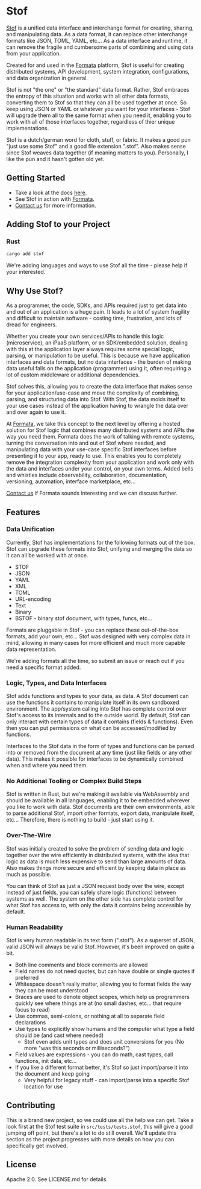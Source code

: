 # Stof

[Stof](https://docs.stof.dev) is a unified data interface and interchange format for creating, sharing, and manipulating data. As a data format, it can replace other interchange formats like JSON, TOML, YAML, etc... As a data interface and runtime, it can remove the fragile and cumbersome parts of combining and using data from your application.

Created for and used in the [Formata](https://formata.io) platform, Stof is useful for creating distributed systems, API development, system integration, configurations, and data organization in general.

Stof is not "the one" or "the standard" data format. Rather, Stof embraces the entropy of this situation and works with all other data formats, converting them to Stof so that they can all be used together at once. So keep using JSON or YAML or whatever you want for your interfaces - Stof will upgrade them all to the same format when you need it, enabling you to work with all of those interfaces together, regardless of thier unique implementations.

Stof is a dutch/german word for cloth, stuff, or fabric. It makes a good pun "just use some Stof" and a good file extension ".stof". Also makes sense since Stof weaves data together (if meaning matters to you). Personally, I like the pun and it hasn't gotten old yet.

## Getting Started
- Take a look at the docs [here](https://docs.stof.dev).
- See Stof in action with [Formata](https://formata.io).
- [Contact us](https://formata.io/contact-us) for more information.

## Adding Stof to your Project
### Rust
```sh
cargo add stof
```

We're adding languages and ways to use Stof all the time - please help if your interested.

## Why Use Stof?

As a programmer, the code, SDKs, and APIs required just to get data into and out of an application is a huge pain. It leads to a lot of system fragility and difficult to maintain software - costing time, frustration, and lots of dread for engineers.

Whether you create your own services/APIs to handle this logic (microservice), an iPaaS platform, or an SDK/embedded solution, dealing with this at the application layer always requires some special logic, parsing, or manipulation to be useful. This is because we have application interfaces and data formats, but no data interfaces - the burden of making data useful falls on the application (programmer) using it, often requiring a lot of custom middleware or additional dependencies.

Stof solves this, allowing you to create the data interface that makes sense for your application/use-case and move the complexity of combining, parsing, and structuring data into Stof. With Stof, the data molds itself to your use cases instead of the application having to wrangle the data over and over again to use it.

At [Formata](https://formata.io), we take this concept to the next level by offering a hosted solution for Stof logic that combines many distributed systems and APIs the way you need them. Formata does the work of talking with remote systems, turning the conversation into and out of Stof where needed, and manipulating data with your use-case specific Stof interfaces before presenting it to your app, ready to use. This enables you to completely remove the integration complexity from your application and work only with the data and interfaces under your control, on your own terms. Added bells and whistles include observability, collaboration, documentation, versioning, automation, interface marketplace, etc...

[Contact us](https://formata.io/contact-us) if Formata sounds interesting and we can discuss further.

## Features
### Data Unification
Currently, Stof has implementations for the following formats out of the box. Stof can upgrade these formats into Stof, unifying and merging the data so it can all be worked with at once.
- STOF
- JSON
- YAML
- XML
- TOML
- URL-encoding
- Text
- Binary
- BSTOF - binary stof document, with types, funcs, etc...

Formats are pluggable in Stof - you can replace these out-of-the-box formats, add your own, etc... Stof was designed with very complex data in mind, allowing in many cases for more efficient and much more capable data representation.

We're adding formats all the time, so submit an issue or reach out if you need a specific format added.

### Logic, Types, and Data Interfaces
Stof adds functions and types to your data, as data. A Stof document can use the functions it contains to manipulate itself in its own sandboxed environment. The app/system calling into Stof has complete control over Stof's access to its internals and to the outside world. By default, Stof can only interact with certain types of data it contains (fields & functions). Even then you can put permissions on what can be accessed/modified by functions.

Interfaces to the Stof data in the form of types and functions can be parsed into or removed from the document at any time (just like fields or any other data). This makes it possible for interfaces to be dynamically combined when and where you need them.

### No Additional Tooling or Complex Build Steps
Stof is written in Rust, but we're making it available via WebAssembly and should be available in all languages, enabling it to be embedded wherever you like to work with data. Stof documents are their own environments, able to parse additional Stof, import other formats, export data, manipulate itself, etc... Therefore, there is nothing to build - just start using it.

### Over-The-Wire
Stof was initially created to solve the problem of sending data and logic together over the wire efficiently in distributed systems, with the idea that logic as data is much less expensive to send than large amounts of data. Also makes things more secure and efficient by keeping data in place as much as possible.

You can think of Stof as just a JSON request body over the wire, except instead of just fields, you can safely share logic (functions) between systems as well. The system on the other side has complete control for what Stof has access to, with only the data it contains being accessible by default.

### Human Readability
Stof is very human readable in its text form (".stof"). As a superset of JSON, valid JSON will always be valid Stof. However, it's been improved on quite a bit.

- Both line comments and block comments are allowed
- Field names do not need quotes, but can have double or single quotes if preferred
- Whitespace doesn't really matter, allowing you to format fields the way they can be most understood
- Braces are used to denote object scopes, which help us programmers quickly see where things are at (no small dashes, etc... that require focus to read)
- Use commas, semi-colons, or nothing at all to separate field declarations
- Use types to explicitly show humans and the computer what type a field should be (and cast where needed)
    - Stof even adds unit types and does unit conversions for you (No more "was this seconds or milliseconds?")
- Field values are expressions - you can do math, cast types, call functions, init data, etc...
- If you like a different format better, it's Stof so just import/parse it into the document and keep going
    - Very helpful for legacy stuff - can import/parse into a specific Stof location for use

## Contributing
This is a brand new project, so we could use all the help we can get. Take a look first at the Stof test suite in `src/tests/tests.stof`, this will give a good jumping off point, but there's a lot to do still overall. We'll update this section as the project progresses with more details on how you can specifically get involved.

## License
Apache 2.0. See LICENSE.md for details.
